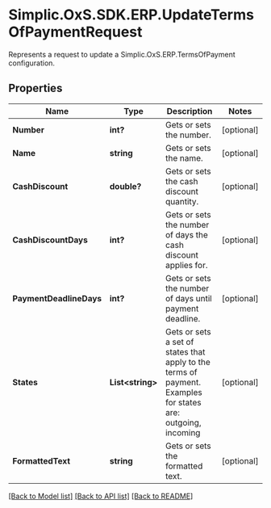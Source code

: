# Simplic.OxS.SDK.ERP.UpdateTermsOfPaymentRequest
Represents a request to update a Simplic.OxS.ERP.TermsOfPayment configuration.

## Properties

Name | Type | Description | Notes
------------ | ------------- | ------------- | -------------
**Number** | **int?** | Gets or sets the number. | [optional] 
**Name** | **string** | Gets or sets the name. | [optional] 
**CashDiscount** | **double?** | Gets or sets the cash discount quantity. | [optional] 
**CashDiscountDays** | **int?** | Gets or sets the number of days the cash discount applies for. | [optional] 
**PaymentDeadlineDays** | **int?** | Gets or sets the number of days until payment deadline. | [optional] 
**States** | **List&lt;string&gt;** | Gets or sets a set of states that apply to the terms of payment.     Examples for states are: outgoing, incoming   | [optional] 
**FormattedText** | **string** | Gets or sets the formatted text. | [optional] 

[[Back to Model list]](../README.md#documentation-for-models) [[Back to API list]](../README.md#documentation-for-api-endpoints) [[Back to README]](../README.md)

